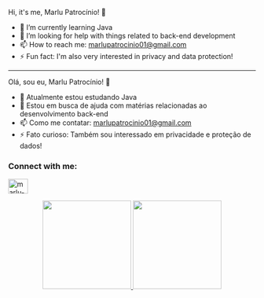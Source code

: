 
Hi, it's me, Marlu Patrocínio! 👋

- 🌱 I’m currently learning Java
- 🤔 I’m looking for help with things related to back-end development
- 📫 How to reach me: marlupatrocinio01@gmail.com
- ⚡ Fun fact: I'm also very interested in privacy and data protection!

--------------------------------------------------------------------------------------------------------

Olá, sou eu, Marlu Patrocínio! 👋

- 🌱 Atualmente estou estudando Java
- 🤔 Estou em busca de ajuda com matérias relacionadas ao desenvolvimento back-end
- 📫 Como me contatar: marlupatrocinio01@gmail.com
- ⚡ Fato curioso: Também sou interessado em privacidade e proteção de dados!

<h3 align="left">Connect with me:</h3>
<p align="left">
<a href="https://linkedin.com/in/marlu-patrocinio/?locale=en_US" target="blank"><img align="center" src="https://raw.githubusercontent.com/rahuldkjain/github-profile-readme-generator/master/src/images/icons/Social/linked-in-alt.svg" alt="marlu-patrocinio" height="30" width="40" /></a>
</p>

<div align="center">
  <a href="https://github.com/marlupatrocinio">
  <img height="180em" src="https://github-readme-stats-git-masterrstaa-rickstaa.vercel.app/api?username=marlupatrocinio&show_icons=true&theme=dark&include_all_commits=true&count_private=true"/>
  <img height="180em" src="https://github-readme-stats.vercel.app/api/top-langs/?username=marlupatrocinio&layout=compact&langs_count=7&theme=dark"/>
</div>
